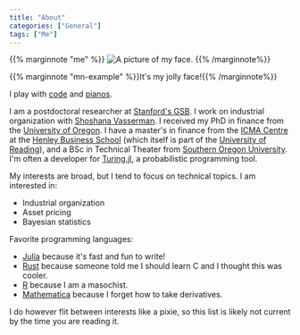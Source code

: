 ```yaml
---
title: "About"
categories: ["General"]
tags: ["Me"]
---
```


{{% marginnote "me" %}}
![A picture of my face.](/profile.jpg)
{{% /marginnote%}}


{{% marginnote "mn-example" %}}It's my jolly face!{{% /marginnote%}}

I play with [code](https://www.github.com/cpfiffer) and [pianos](https://www.youtube.com/channel/UCTcsdFvTCGyJ8vSp3iHuTyg?view_as=subscriber).

I am a postdoctoral researcher at [Stanford's GSB](https://www.gsb.stanford.edu/). I work on industrial organization with [Shoshana Vasserman](https://shoshanavasserman.com/). I received my PhD in finance from the [University of Oregon](https://business.uoregon.edu/phd/concentrations/finance). I have a master's in finance from the [ICMA Centre](http://www.icmacentre.ac.uk/) at the [Henley Business School](http://www.henley.ac.uk/) (which itself is part of the [University of Reading](https://www.reading.ac.uk/)), and a BSc in Technical Theater from [Southern Oregon University](https://sou.edu/). I'm often a developer for [Turing.jl](https://turing.ml), a probabilistic programming tool.

My interests are broad, but I tend to focus on technical topics. I am interested in:

* Industrial organization
* Asset pricing
* Bayesian statistics

Favorite programming languages:

* [Julia](https://julialang.org/) because it's fast and fun to write!
* [Rust](https://www.rust-lang.org/en-US/) because someone told me I should learn C and I thought this was cooler.
* [R](https://www.r-project.org/) because I am a masochist.
* [Mathematica](https://www.wolfram.com/mathematica/) because I forget how to take derivatives.

I do however flit between interests like a pixie, so this list is likely not current by the time you are reading it.

